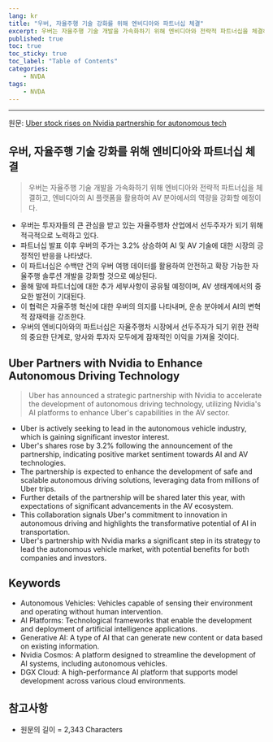 ```yaml
---
lang: kr
title: "우버, 자율주행 기술 강화를 위해 엔비디아와 파트너십 체결"
excerpt: 우버는 자율주행 기술 개발을 가속화하기 위해 엔비디아와 전략적 파트너십을 체결하고, 엔비디아의 AI 플랫폼을 활용하여 AV 분야에서의 역량을 강화할 예정이다.
published: true
toc: true
toc_sticky: true
toc_label: "Table of Contents"
categories:
    - NVDA
tags:
    - NVDA
---
```


---

  원문: [Uber stock rises on Nvidia partnership for autonomous tech](https://www.investing.com/news/stock-market-news/uber-stock-rises-on-nvidia-partnership-for-autonomous-tech-93CH-3800022)

## 우버, 자율주행 기술 강화를 위해 엔비디아와 파트너십 체결

> 우버는 자율주행 기술 개발을 가속화하기 위해 엔비디아와 전략적 파트너십을 체결하고, 엔비디아의 AI 플랫폼을 활용하여 AV 분야에서의 역량을 강화할 예정이다.


- 우버는 투자자들의 큰 관심을 받고 있는 자율주행차 산업에서 선두주자가 되기 위해 적극적으로 노력하고 있다.
- 파트너십 발표 이후 우버의 주가는 3.2% 상승하여 AI 및 AV 기술에 대한 시장의 긍정적인 반응을 나타냈다.
- 이 파트너십은 수백만 건의 우버 여행 데이터를 활용하여 안전하고 확장 가능한 자율주행 솔루션 개발을 강화할 것으로 예상된다.
- 올해 말에 파트너십에 대한 추가 세부사항이 공유될 예정이며, AV 생태계에서의 중요한 발전이 기대된다.
- 이 협력은 자율주행 혁신에 대한 우버의 의지를 나타내며, 운송 분야에서 AI의 변혁적 잠재력을 강조한다.
- 우버의 엔비디아와의 파트너십은 자율주행차 시장에서 선두주자가 되기 위한 전략의 중요한 단계로, 양사와 투자자 모두에게 잠재적인 이익을 가져올 것이다.

## Uber Partners with Nvidia to Enhance Autonomous Driving Technology

> Uber has announced a strategic partnership with Nvidia to accelerate the development of autonomous driving technology, utilizing Nvidia's AI platforms to enhance Uber's capabilities in the AV sector.


- Uber is actively seeking to lead in the autonomous vehicle industry, which is gaining significant investor interest.
- Uber's shares rose by 3.2% following the announcement of the partnership, indicating positive market sentiment towards AI and AV technologies.
- The partnership is expected to enhance the development of safe and scalable autonomous driving solutions, leveraging data from millions of Uber trips.
- Further details of the partnership will be shared later this year, with expectations of significant advancements in the AV ecosystem.
- This collaboration signals Uber's commitment to innovation in autonomous driving and highlights the transformative potential of AI in transportation.
- Uber's partnership with Nvidia marks a significant step in its strategy to lead the autonomous vehicle market, with potential benefits for both companies and investors.

## Keywords

- Autonomous Vehicles: Vehicles capable of sensing their environment and operating without human intervention.
- AI Platforms: Technological frameworks that enable the development and deployment of artificial intelligence applications.
- Generative AI: A type of AI that can generate new content or data based on existing information.
- Nvidia Cosmos: A platform designed to streamline the development of AI systems, including autonomous vehicles.
- DGX Cloud: A high-performance AI platform that supports model development across various cloud environments.

## 참고사항

- 원문의 길이 = 2,343 Characters

